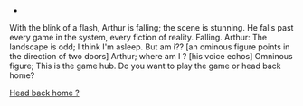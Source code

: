 *
With the blink of a flash, Arthur is falling; the scene is stunning. He falls past every game in the system, every fiction of reality. Falling.
Arthur: The landscape is odd; I think I'm asleep. But am i?? [an ominous figure points in the direction of two doors]
Arthur; where am I ?
[his voice echos]
Omninous figure; This is the game hub.
Do you want to play the game or head back home?

[Head back home ?](Go-home.md)
